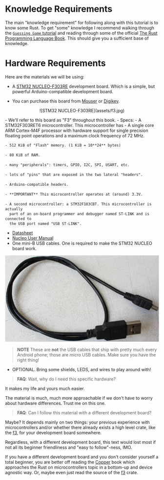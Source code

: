 # Knowledge Requirements

The main "knowledge requirement" for following along with this tutorial is to
know some Rust. To get "some" knowledge I recommend walking through the
[`Guessing Game` tutorial](https://doc.rust-lang.org/book/guessing-game.html)
and reading through some of the official [The Rust Programming Language Book].
This should give you a sufficient base of knowledge.

[The Rust Programming Language Book]: https://doc.rust-lang.org/book

# Hardware Requirements

Here are the materials we will be using:

- A [STM32 NUCLEO-F303RE] development board. Which is a simple, but powerful
  Arduino-compatible development board.

[STM32 NUCLEO-F303RE]: http://www.st.com/en/evaluation-tools/nucleo-f303re.html
  - You can purchase this board from [Mouser][0] or [Digikey][1].

[0]: http://www.mouser.com/ProductDetail/STMicroelectronics/NUCLEO-F303RE/?qs=%2fha2pyFaduhMljemrTB2TiWNA%252b8NWaDxaSD%252bvQZGxBvfwZmOimB6MjCEAFnAFVgy
[1]: https://www.digikey.com/products/en?keywords=NUCLEO-F303RE

<p align="center">
![STM32 NUCLEO-F303RE](assets/f3.jpg)
</p>
  - We'll refer to this board as "F3" throughout this book.
  - Specs:
      - A STM32F303RET6 microcontroller. This microcontroller has
    - A single core ARM Cortex-M4F processor with hardware support for single
      precision floating point operations and a maximum clock frequency of 72 MHz.

    - 512 KiB of "Flash" memory. (1 KiB = 10**24** bytes)

    - 80 KiB of RAM.

    - many "peripherals": timers, GPIO, I2C, SPI, USART, etc.

    - lots of "pins" that are exposed in the two lateral "headers".

    - Arduino-compatible headers.

    - **IMPORTANT** This microcontroller operates at (around) 3.3V.

    - A second microcontroller: a STM32F103CBT. This microcontroller is actually
      part of an on-board programmer and debugger named ST-LINK and is connected to
      the USB port named "USB ST-LINK".
  - [Datasheet](http://www.st.com/content/ccc/resource/technical/document/datasheet/2c/6f/d7/64/1f/a3/4f/c9/DM00118585.pdf/files/DM00118585.pdf/jcr:content/translations/en.DM00118585.pdf)
  - [Nucleo User Manual](http://www.st.com/content/ccc/resource/technical/document/user_manual/98/2e/fa/4b/e0/82/43/b7/DM00105823.pdf/files/DM00105823.pdf/jcr:content/translations/en.DM00105823.pdf)
- One mini-B USB cables. One is required to make the STM32 NUCLEO board
  work.

<p align="center">
<img title="mini-B USB cable" src="assets/usb-cable.jpg">
</p>

> **NOTE** These are **not** the USB cables that ship with pretty much every
> Android phone; those are *micro* USB cables. Make sure you have the right
> thing!

- OPTIONAL. Bring some shields, LEDS, and wires to play around with!

> **FAQ**: Wait, why do I need this specific hardware?

It makes my life and yours much easier.

The material is much, much more approachable if we don't have to worry about
hardware differences. Trust me on this one.

> **FAQ**: Can I follow this material with a different development board?

Maybe? It depends mainly on two things: your previous experience with
microcontrollers and/or whether there already exists a high level crate, like
the [f3], for your development board somewhere.

Regardless, with a different development board, this text would lost most if not
all its beginner friendliness and "easy to follow"-ness, IMO.

If you have a different development board and you don't consider yourself a
total beginner, you are better off reading the [Copper] book which approaches
the Rust on microcontrollers topic in a bottom-up and device agnostic way. Or,
maybe even just read the source of the [f3] crate.

[Copper]: https://japaric.github.io/copper
[f3]: https://github.com/japaric/f3
